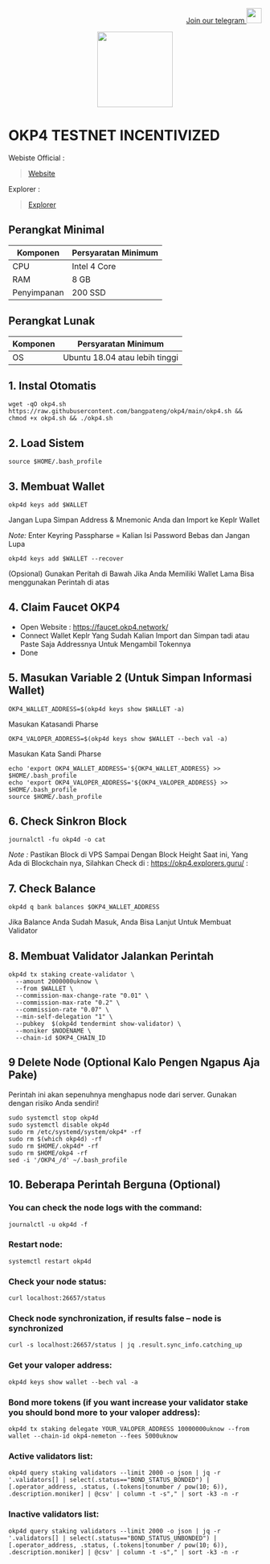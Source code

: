 <p style="font-size:14px" align="right">
<a href="https://t.me/bangpateng_group" target="_blank">Join our telegram <img src="https://user-images.githubusercontent.com/50621007/183283867-56b4d69f-bc6e-4939-b00a-72aa019d1aea.png" width="30"/></a>
</p>

<p align="center">
  <img height="150" height="auto" src="https://user-images.githubusercontent.com/38981255/197962129-aadfa530-2dc3-46a2-9104-c6489cf3a424.jpg">
</p>

# OKP4 TESTNET INCENTIVIZED

Webiste Official :
> [Website](https://okp4.network/#news)

Explorer :
> [Explorer](https://okp4.explorers.guru/)

## Perangkat Minimal

|  Komponen |  Persyaratan Minimum |
| ------------ | ------------ |
| CPU  | Intel 4 Core  |
| RAM | 8 GB  |
| Penyimpanan  | 200 SSD |

## Perangkat Lunak

|Komponen | Persyaratan Minimum |
| ------------ | ------------ |
| OS |  Ubuntu 18.04 atau lebih tinggi | 

## 1. Instal Otomatis
```
wget -qO okp4.sh https://raw.githubusercontent.com/bangpateng/okp4/main/okp4.sh && chmod +x okp4.sh && ./okp4.sh
```
## 2. Load Sistem
```
source $HOME/.bash_profile
```
## 3. Membuat Wallet

```
okp4d keys add $WALLET
```
Jangan Lupa Simpan Address & Mnemonic Anda dan Import ke Keplr Wallet

*Note:* Enter Keyring Passpharse = Kalian Isi Password Bebas dan Jangan Lupa

```
okp4d keys add $WALLET --recover
```
(Opsional) Gunakan Peritah di Bawah Jika Anda Memiliki Wallet Lama Bisa menggunakan Perintah di atas

## 4. Claim Faucet OKP4

- Open Website : https://faucet.okp4.network/
- Connect Wallet Keplr Yang Sudah Kalian Import dan Simpan tadi atau Paste Saja Addressnya Untuk Mengambil Tokennya
- Done

## 5. Masukan Variable 2 (Untuk Simpan Informasi Wallet)
```
OKP4_WALLET_ADDRESS=$(okp4d keys show $WALLET -a)
```
Masukan Katasandi Pharse
```
OKP4_VALOPER_ADDRESS=$(okp4d keys show $WALLET --bech val -a)
```
Masukan Kata Sandi Pharse
```
echo 'export OKP4_WALLET_ADDRESS='${OKP4_WALLET_ADDRESS} >> $HOME/.bash_profile
echo 'export OKP4_VALOPER_ADDRESS='${OKP4_VALOPER_ADDRESS} >> $HOME/.bash_profile
source $HOME/.bash_profile
```
## 6. Check Sinkron Block

```
journalctl -fu okp4d -o cat
```

*Note :* Pastikan Block di VPS Sampai Dengan Block Height Saat ini, Yang Ada di Blockchain nya, Silahkan Check di : https://okp4.explorers.guru/ : 

## 7. Check Balance 

```
okp4d q bank balances $OKP4_WALLET_ADDRESS
```

Jika Balance Anda Sudah Masuk, Anda Bisa Lanjut Untuk Membuat Validator

## 8. Membuat Validator Jalankan Perintah

```
okp4d tx staking create-validator \
  --amount 2000000uknow \
  --from $WALLET \
  --commission-max-change-rate "0.01" \
  --commission-max-rate "0.2" \
  --commission-rate "0.07" \
  --min-self-delegation "1" \
  --pubkey  $(okp4d tendermint show-validator) \
  --moniker $NODENAME \
  --chain-id $OKP4_CHAIN_ID
```

## 9 Delete Node (Optional Kalo Pengen Ngapus Aja Pake)

Perintah ini akan sepenuhnya menghapus node dari server. Gunakan dengan risiko Anda sendiri!
```
sudo systemctl stop okp4d
sudo systemctl disable okp4d
sudo rm /etc/systemd/system/okp4* -rf
sudo rm $(which okp4d) -rf
sudo rm $HOME/.okp4d* -rf
sudo rm $HOME/okp4 -rf
sed -i '/OKP4_/d' ~/.bash_profile
```
## 10. Beberapa Perintah Berguna (Optional)

### You can check the node logs with the command:
```
journalctl -u okp4d -f
```
### Restart node:
```
systemctl restart okp4d
```
### Check your node status:
```
curl localhost:26657/status
```
### Check node synchronization, if results false – node is synchronized
```
curl -s localhost:26657/status | jq .result.sync_info.catching_up
```
### Get your valoper address:
```
okp4d keys show wallet --bech val -a
```
### Bond more tokens (if you want increase your validator stake you should bond more to your valoper address):
```
okp4d tx staking delegate YOUR_VALOPER_ADDRESS 10000000uknow --from wallet --chain-id okp4-nemeton --fees 5000uknow
```
### Active validators list:
```
okp4d query staking validators --limit 2000 -o json | jq -r '.validators[] | select(.status=="BOND_STATUS_BONDED") | [.operator_address, .status, (.tokens|tonumber / pow(10; 6)), .description.moniker] | @csv' | column -t -s"," | sort -k3 -n -r
```
### Inactive validators list:
```
okp4d query staking validators --limit 2000 -o json | jq -r '.validators[] | select(.status=="BOND_STATUS_UNBONDED") | [.operator_address, .status, (.tokens|tonumber / pow(10; 6)), .description.moniker] | @csv' | column -t -s"," | sort -k3 -n -r
```
